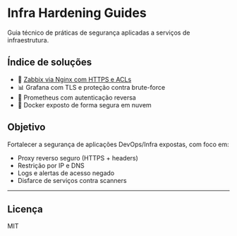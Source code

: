 # Infra Hardening Guides

Guia técnico de práticas de segurança aplicadas a serviços de infraestrutura.

## Índice de soluções

- 🔐 [Zabbix via Nginx com HTTPS e ACLs]([zabbix-nginx/zabbix-nginx-hardening.md](https://github.com/danielselbachoficial/infra-hardening-guides/blob/main/zabbix-nginx/zabbix-nginx-hardening.md))
- 📊 Grafana com TLS e proteção contra brute-force
- 📡 Prometheus com autenticação reversa
- 🐳 Docker exposto de forma segura em nuvem

## Objetivo

Fortalecer a segurança de aplicações DevOps/Infra expostas, com foco em:

- Proxy reverso seguro (HTTPS + headers)
- Restrição por IP e DNS
- Logs e alertas de acesso negado
- Disfarce de serviços contra scanners

---

## Licença

MIT

